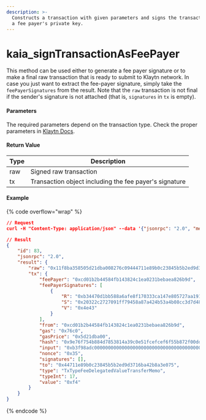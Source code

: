 ```yaml
---
description: >-
  Constructs a transaction with given parameters and signs the transaction with
  a fee payer's private key.
---
```


# kaia\_signTransactionAsFeePayer

This method can be used either to generate a fee payer signature or to make a final raw transaction that is ready to submit to Klaytn network. In case you just want to extract the fee-payer signature, simply take the `feePayerSignatures` from the result. Note that the `raw` transaction is not final if the sender's signature is not attached (that is, `signatures` in `tx` is empty).

#### **Parameters**

The required parameters depend on the transaction type. Check the proper parameters in [Klaytn Docs](https://docs.klaytn.foundation/dapp/json-rpc/api-references/klay/transaction/transaction-type-support).

#### **Return Value**

| Type | Description                                            |
| ---- | ------------------------------------------------------ |
| raw  | Signed raw transaction                                 |
| tx   | Transaction object including the fee payer's signature |

#### Example

{% code overflow="wrap" %}
```json
// Request
curl -H "Content-Type: application/json" --data '{"jsonrpc": "2.0", "method": "kaia_signTransactionAsFeePayer", "params": [{"typeInt": 17, "from": "0xcd01b2b44584fb143824c1ea0231bebaea826b9d", "to": "0x44711E89b0c23845b5B2ed9D3716BA42b8a3e075", "gas": "0x76c0", "gasPrice": "0x5d21dba00", "value": "0xf4", "input": "0xb3f98adc0000000000000000000000000000000000000000000000000000000000000001", "feePayer": "0xcd01b2b44584fb143824c1ea0231bebaea826b9d"}], "id": 83}' http://kaia.blockpi.network/v1/rpc/your-api-key

// Result
{
    "id": 83,
    "jsonrpc": "2.0",
    "result": {
        "raw": "0x11f8ba358505d21dba008276c09444711e89b0c23845b5b2ed9d3716ba42b8a3e07581f494cd01b2b44584fb143824c1ea0231bebaea826b9da4b3f98adc0000000000000000000000000000000000000000000000000000000000000001c094cd01b2b44584fb143824c1ea0231bebaea826b9df847f845824e43a0b34470d1bb588a6afe8f170333ca147e805727aa1911353ed544c31ad4863beca020322c2727091ff79458a87a424b53a4b08cc3d7d485e002e8bf0add13974507",
        "tx": {
            "feePayer": "0xcd01b2b44584fb143824c1ea0231bebaea826b9d",
            "feePayerSignatures": [
                {
                    "R": "0xb34470d1bb588a6afe8f170333ca147e805727aa1911353ed544c31ad4863bec",
                    "S": "0x20322c2727091ff79458a87a424b53a4b08cc3d7d485e002e8bf0add13974507",
                    "V": "0x4e43"
                }
            ],
            "from": "0xcd01b2b44584fb143824c1ea0231bebaea826b9d",
            "gas": "0x76c0",
            "gasPrice": "0x5d21dba00",
            "hash": "0x9e76f754b884d7853814a39c0e51fcefcef6f55b872f00ddad9724c9638128b3",
            "input": "0xb3f98adc0000000000000000000000000000000000000000000000000000000000000001",
            "nonce": "0x35",
            "signatures": [],
            "to": "0x44711e89b0c23845b5b2ed9d3716ba42b8a3e075",
            "type": "TxTypeFeeDelegatedValueTransferMemo",
            "typeInt": 17,
            "value": "0xf4"
        }
    }
}
```
{% endcode %}
